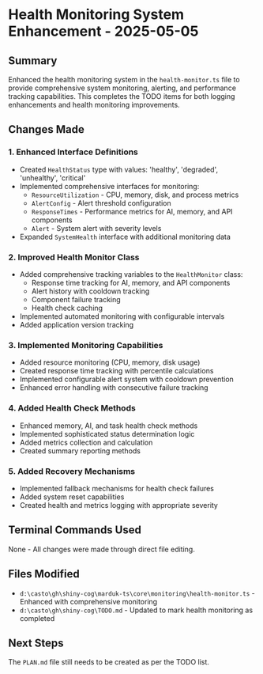 # Health Monitoring System Enhancement - 2025-05-05

## Summary
Enhanced the health monitoring system in the `health-monitor.ts` file to provide comprehensive system monitoring, alerting, and performance tracking capabilities. This completes the TODO items for both logging enhancements and health monitoring improvements.

## Changes Made

### 1. Enhanced Interface Definitions
- Created `HealthStatus` type with values: 'healthy', 'degraded', 'unhealthy', 'critical'
- Implemented comprehensive interfaces for monitoring:
  - `ResourceUtilization` - CPU, memory, disk, and process metrics
  - `AlertConfig` - Alert threshold configuration
  - `ResponseTimes` - Performance metrics for AI, memory, and API components
  - `Alert` - System alert with severity levels
- Expanded `SystemHealth` interface with additional monitoring data

### 2. Improved Health Monitor Class
- Added comprehensive tracking variables to the `HealthMonitor` class:
  - Response time tracking for AI, memory, and API components
  - Alert history with cooldown tracking
  - Component failure tracking
  - Health check caching
- Implemented automated monitoring with configurable intervals
- Added application version tracking

### 3. Implemented Monitoring Capabilities
- Added resource monitoring (CPU, memory, disk usage)
- Created response time tracking with percentile calculations
- Implemented configurable alert system with cooldown prevention
- Enhanced error handling with consecutive failure tracking

### 4. Added Health Check Methods
- Enhanced memory, AI, and task health check methods
- Implemented sophisticated status determination logic
- Added metrics collection and calculation
- Created summary reporting methods

### 5. Added Recovery Mechanisms
- Implemented fallback mechanisms for health check failures
- Added system reset capabilities
- Created health and metrics logging with appropriate severity

## Terminal Commands Used
None - All changes were made through direct file editing.

## Files Modified
- `d:\casto\gh\shiny-cog\marduk-ts\core\monitoring\health-monitor.ts` - Enhanced with comprehensive monitoring
- `d:\casto\gh\shiny-cog\TODO.md` - Updated to mark health monitoring as completed

## Next Steps
The `PLAN.md` file still needs to be created as per the TODO list.
